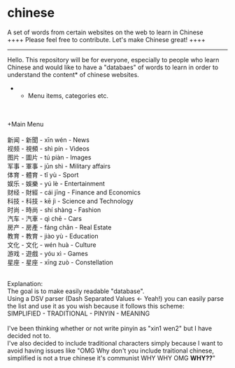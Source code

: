 # chinese
A set of words from certain websites on the web to learn in Chinese
<br>
++++
Please feel free to contribute. Let's make Chinese great!
++++

---
Hello. This repository will be for everyone, especially to people who learn Chinese and would like to have a "databaes" of words to learn in order to understand the content* of chinese websites.

* - Menu items, categories etc.
<br>
<br>
+Main Menu<br>
<br>
新闻 - 新聞 - xīn wén - News<br>
视频 - 視頻 - shì pín - Videos<br>
图片 - 圖片 - tú piàn - Images<br>
军事 - 軍事 - jūn shì - Military affairs<br>
体育 - 體育 - tǐ yù - Sport<br>
娱乐 - 娛樂 - yú lè - Entertainment<br>
财经 - 財經 - cái jīng - Finance and Economics<br>
科技 - 科技 - kē jì - Science and Technology<br>
时尚 - 時尚 - shí shàng - Fashion<br>
汽车 - 汽車 - qì chē - Cars<br>
房产 - 房產 - fáng chǎn - Real Estate<br>
教育 - 教育 - jiào yù - Education<br>
文化 - 文化 - wén huà - Culture<br>
游戏 - 遊戲 - yóu xì - Games<br>
星座 - 星座 - xīng zuò - Constellation<br>
<br>

Explanation: <br>
The goal is to make easily readable "database". <br>
Using a DSV parser (Dash Separated Values <- Yeah!) you can easily parse the list and use it as you wish because it follows this scheme: <br>
SIMPLIFIED - TRADITIONAL - PINYIN - MEANING <br> <br>
I've been thinking whether or not write pinyin as "xin1 wen2" but I have decided not to. <br>
I've also decided to include traditional characters simply because I want to avoid having issues like "OMG Why don't you include traitional chinese, simplified is not a true chinese it's communist WHY WHY OMG <strong>WHY??</strong>" <br>


